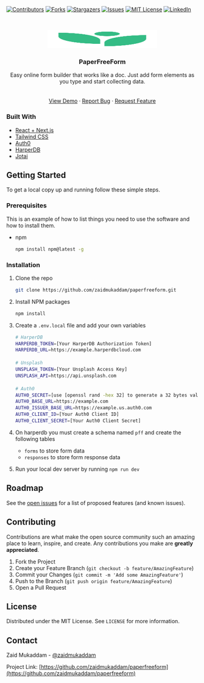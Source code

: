 <!-- PROJECT SHIELDS -->

[![Contributors][contributors-shield]][contributors-url]
[![Forks][forks-shield]][forks-url]
[![Stargazers][stars-shield]][stars-url]
[![Issues][issues-shield]][issues-url]
[![MIT License][license-shield]][license-url]
[![LinkedIn][linkedin-shield]][linkedin-url]

<!-- PROJECT LOGO -->
<br />
<p align="center">
  <a href="https://github.com/zaidmukaddam/paperfreeform">
    <img src="public/icon.svg" alt="Logo" width="288" height="48">
  </a>

  <h3 align="center">PaperFreeForm</h3>

  <p align="center">
    Easy online form builder that works like a doc. Just add form elements as you type and start collecting data.
    <br />
    <br />
    <br />
    <a href="https://paperfreeform.co">View Demo</a>
    ·
    <a href="https://github.com/zaidmukaddam/paperfreeform/issues">Report Bug</a>
    ·
    <a href="https://github.com/zaidmukaddam/paperfreeform/issues">Request Feature</a>
  </p>
</p>

### Built With

- [React + Next.js](https://nextjs.org)
- [Tailwind CSS](https://tailwindcss.com)
- [Auth0](https://auth0.com)
- [HarperDB](https://harperdb.io)
- [Jotai](https://jotai.pmnd.rs/)

<!-- GETTING STARTED -->

## Getting Started

To get a local copy up and running follow these simple steps.

### Prerequisites

This is an example of how to list things you need to use the software and how to install them.

- npm
  ```sh
  npm install npm@latest -g
  ```

### Installation

1. Clone the repo
   ```sh
   git clone https://github.com/zaidmukaddam/paperfreeform.git
   ```
2. Install NPM packages
   ```sh
   npm install
   ```
3. Create a `.env.local` file and add your own variables

   ```sh
   # HarperDB
   HARPERDB_TOKEN=[Your HarperDB Authorization Token]
   HARPERDB_URL=https://example.harperdbcloud.com

   # Unsplash
   UNSPLASH_TOKEN=[Your Unsplash Access Key]
   UNSPLASH_API=https://api.unsplash.com

   # Auth0
   AUTH0_SECRET=[use [openssl rand -hex 32] to generate a 32 bytes value]
   AUTH0_BASE_URL=https://example.com
   AUTH0_ISSUER_BASE_URL=https://example.us.auth0.com
   AUTH0_CLIENT_ID=[Your Auth0 Client ID]
   AUTH0_CLIENT_SECRET=[Your Auth0 Client Secret]
   ```

4. On harperdb you must create a schema named `pff` and create the following tables
   - `forms` to store form data
   - `responses` to store form response data
5. Run your local dev server by running `npm run dev`


<!-- ROADMAP -->

## Roadmap

See the [open issues](https://github.com/zaidmukaddam/paperfreeform/issues) for a list of proposed features (and known issues).

<!-- CONTRIBUTING -->

## Contributing

Contributions are what make the open source community such an amazing place to learn, inspire, and create. Any contributions you make are **greatly appreciated**.

1. Fork the Project
2. Create your Feature Branch (`git checkout -b feature/AmazingFeature`)
3. Commit your Changes (`git commit -m 'Add some AmazingFeature'`)
4. Push to the Branch (`git push origin feature/AmazingFeature`)
5. Open a Pull Request

<!-- LICENSE -->

## License

Distributed under the MIT License. See `LICENSE` for more information.

<!-- CONTACT -->

## Contact

Zaid Mukaddam - [@zaidmukaddam](https://twitter.com/zaidmukaddam)

Project Link: [https://github.com/zaidmukaddam/paperfreeform](https://github.com/zaidmukaddam/paperfreeform)

<!-- MARKDOWN LINKS & IMAGES -->
<!-- https://www.markdownguide.org/basic-syntax/#reference-style-links -->

[contributors-shield]: https://img.shields.io/github/contributors/zaidmukaddam/paperfreeform.svg?style=for-the-badge
[contributors-url]: https://github.com/zaidmukaddam/paperfreeform/graphs/contributors
[forks-shield]: https://img.shields.io/github/forks/zaidmukaddam/paperfreeform.svg?style=for-the-badge
[forks-url]: https://github.com/zaidmukaddam/paperfreeform/network/members
[stars-shield]: https://img.shields.io/github/stars/zaidmukaddam/paperfreeform.svg?style=for-the-badge
[stars-url]: https://github.com/zaidmukaddam/paperfreeform/stargazers
[issues-shield]: https://img.shields.io/github/issues/zaidmukaddam/paperfreeform.svg?style=for-the-badge
[issues-url]: https://github.com/zaidmukaddam/paperfreeform/issues
[license-shield]: https://img.shields.io/github/license/zaidmukaddam/paperfreeform.svg?style=for-the-badge
[license-url]: https://github.com/zaidmukaddam/paperfreeform/blob/master/LICENSE.txt
[linkedin-shield]: https://img.shields.io/badge/-LinkedIn-black.svg?style=for-the-badge&logo=linkedin&colorB=555
[linkedin-url]: https://www.linkedin.com/in/zaid-mukaddam-26b155202/
